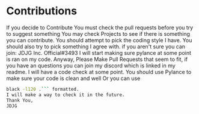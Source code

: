 # Contributions

If you decide to Contribute
You must check the pull requests before you try to suggest something
You may check Projects to see if there is something you can contribute.
You should attempt to pick the coding style I have.
You should also try to pick something I agree with.
if you aren't sure you can join: JDJG Inc. Official#3493
I will start making sure pylance at some point is ran on my code.
Anyway, Please Make Pull Requests that seem to fit, if you have an questions you can join my discord which is linked in my readme.
I will have a code check at some point.
You should use Pylance to make sure your code is clean and well
Or you can use
```bash
black -l120 .``` formatted.
I will make a way to check it in the future.
Thank You,
JDJG
